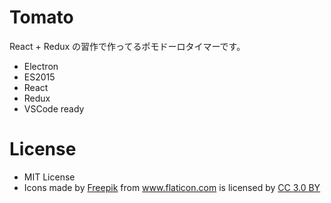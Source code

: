 # Tomato

React + Redux の習作で作ってるポモドーロタイマーです。

* Electron
* ES2015
* React
* Redux
* VSCode ready

# License

* MIT License
* <div>Icons made by <a href="http://www.freepik.com" title="Freepik">Freepik</a> from <a href="http://www.flaticon.com" title="Flaticon">www.flaticon.com</a> is licensed by <a href="http://creativecommons.org/licenses/by/3.0/" title="Creative Commons BY 3.0" target="_blank">CC 3.0 BY</a></div>

